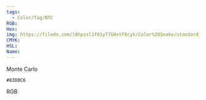 ```yaml
---
tags:
  - Color/Tag/NTC
RGB:
Hex:
img: https://filedn.com/l0hpzxl1f01yT7GHxtF8cyk/Color%20Snake/standard_csv_to_svg/%23/83D0C6.svg
CMYK:
HSL:
Name:
---
```

Monte Carlo
```palette
#83D0C6
```
RGB
